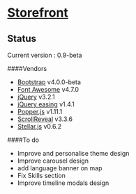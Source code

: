 [Storefront](https://www.gilleshenrard.com)
==========================================

Status
------

Current version : 0.9-beta

####Vendors
- [Bootstrap](https://getbootstrap.com/) v4.0.0-beta
- [Font Awesome](http://fontawesome.io/) v4.7.0
- [jQuery](https://jquery.com/) v3.2.1
- [jQuery easing](https://jqueryui.com/easing/) v1.4.1
- [Popper.js](https://popper.js.org/) v1.11.1
- [ScrollReveal](https://scrollrevealjs.org/) v3.3.6
- [Stellar.js](http://markdalgleish.com/projects/stellar.js/) v0.6.2

####To do

- Improve and personalise theme design
- Improve carousel design
- add language banner on map
- Fix Skills section
- Improve timeline modals design
